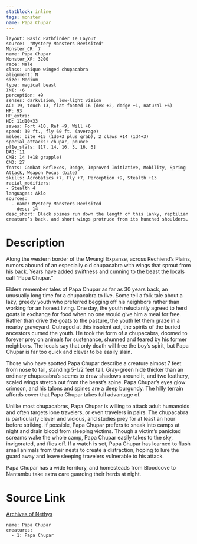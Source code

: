 ```yaml
---
statblock: inline
tags: monster
name: Papa Chupar
---
```

```statblock
layout: Basic Pathfinder 1e Layout
source:  "Mystery Monsters Revisited"
Monster_CR: 7
name: Papa Chupar
Monster_XP: 3200
race: Male
class: unique winged chupacabra
alignment: N
size: Medium
type: magical beast
INI: +6
perception: +9
senses: darkvision, low-light vision
AC: 19, touch 13, flat-footed 16 (dex +2, dodge +1, natural +6)
HP: 93
HP_extra: 
HD: 11d10+33
saves: Fort +10, Ref +9, Will +6
speed: 30 ft., fly 60 ft. (average)
melee: bite +15 (1d6+3 plus grab), 2 claws +14 (1d4+3)
special_attacks: chupar, pounce
pf1e_stats: [17, 14, 16, 3, 16, 6]
BAB: 11
CMB: 14 (+18 grapple)
CMD: 27
feats: Combat Reflexes, Dodge, Improved Initiative, Mobility, Spring Attack, Weapon Focus (bite)
skills: Acrobatics +7, Fly +7, Perception +9, Stealth +13
racial_modifiers:
- Stealth 4
languages: Aklo
sources:
  - name: Mystery Monsters Revisited
    desc: 14
desc_short: Black spines run down the length of this lanky, reptilian creature’s back, and short wings protrude from its hunched shoulders.
```
# Description
Along the western border of the Mwangi Expanse, across Rechiend’s Plains, rumors abound of an especially old chupacabra with wings that sprout from his back. Years have added swiftness and cunning to the beast the locals call “Papa Chupar.”

Elders remember tales of Papa Chupar as far as 30 years back, an unusually long time for a chupacabra to live. Some tell a folk tale about a lazy, greedy youth who preferred begging off his neighbors rather than working for an honest living. One day, the youth reluctantly agreed to herd goats in exchange for food when no one would give him a meal for free. Rather than drive the goats to the pasture, the youth let them graze in a nearby graveyard. Outraged at this insolent act, the spirits of the buried ancestors cursed the youth. He took the form of a chupacabra, doomed to forever prey on animals for sustenance, shunned and feared by his former neighbors. The locals say that only death will free the boy’s spirit, but Papa Chupar is far too quick and clever to be easily slain.

Those who have spotted Papa Chupar describe a creature almost 7 feet from nose to tail, standing 5-1/2 feet tall. Gray-green hide thicker than an ordinary chupacabra’s seems to draw shadows around it, and two leathery, scaled wings stretch out from the beast’s spine. Papa Chupar’s eyes glow crimson, and his talons and spines are a deep burgundy. The hilly terrain affords cover that Papa Chupar takes full advantage of.

Unlike most chupacabras, Papa Chupar is willing to attack adult humanoids and often targets lone travelers, or even travelers in pairs. The chupacabra is particularly clever and vicious, and studies prey for at least an hour before striking. If possible, Papa Chupar prefers to sneak into camps at night and drain blood from sleeping victims. Though a victim’s panicked screams wake the whole camp, Papa Chupar easily takes to the sky, invigorated, and flies off. If a watch is set, Papa Chupar has learned to flush small animals from their nests to create a distraction, hoping to lure the guard away and leave sleeping travelers vulnerable to his attack.

Papa Chupar has a wide territory, and homesteads from Bloodcove to Nantambu take extra care guarding their herds at night.
# Source Link
[Archives of Nethys](https://aonprd.com/MonsterDisplay.aspx?ItemName=Papa%20Chupar)
```encounter-table
name: Papa Chupar
creatures:
  - 1: Papa Chupar
```
